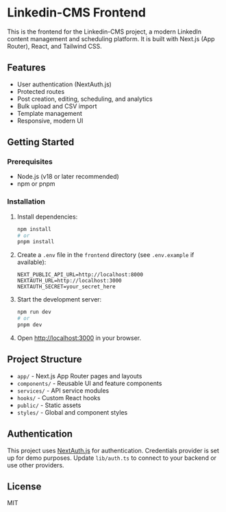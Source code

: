 # Linkedin-CMS Frontend

This is the frontend for the Linkedin-CMS project, a modern LinkedIn content management and scheduling platform. It is built with Next.js (App Router), React, and Tailwind CSS.

## Features
- User authentication (NextAuth.js)
- Protected routes
- Post creation, editing, scheduling, and analytics
- Bulk upload and CSV import
- Template management
- Responsive, modern UI

## Getting Started

### Prerequisites
- Node.js (v18 or later recommended)
- npm or pnpm

### Installation

1. Install dependencies:
   ```sh
   npm install
   # or
   pnpm install
   ```

2. Create a `.env` file in the `frontend` directory (see `.env.example` if available):
   ```env
   NEXT_PUBLIC_API_URL=http://localhost:8000
   NEXTAUTH_URL=http://localhost:3000
   NEXTAUTH_SECRET=your_secret_here
   ```

3. Start the development server:
   ```sh
   npm run dev
   # or
   pnpm dev
   ```

4. Open [http://localhost:3000](http://localhost:3000) in your browser.

## Project Structure
- `app/` - Next.js App Router pages and layouts
- `components/` - Reusable UI and feature components
- `services/` - API service modules
- `hooks/` - Custom React hooks
- `public/` - Static assets
- `styles/` - Global and component styles

## Authentication
This project uses [NextAuth.js](https://next-auth.js.org/) for authentication. Credentials provider is set up for demo purposes. Update `lib/auth.ts` to connect to your backend or use other providers.

## License
MIT
